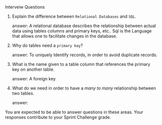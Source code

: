 Interveiw Questions 

1. Explain the difference between `Relational Databases` and `SQL`.

   answer: A relational database describes the  relationship between actual data  using tables columns and primary keys, etc.. 
           Sql is the Language that allows one to  facilitate changes in the database.

2. Why do tables need a `primary key`?

    answer: To uniquely Identify records, in order to avoid duplicate records.

3. What is the name given to a table column that references the primary key on another table.

    answer: A foreign key

4. What do we need in order to have a _many to many_ relationship between two tables.

    answer: 

You are expected to be able to answer questions in these areas. Your responses contribute to your Sprint Challenge grade.